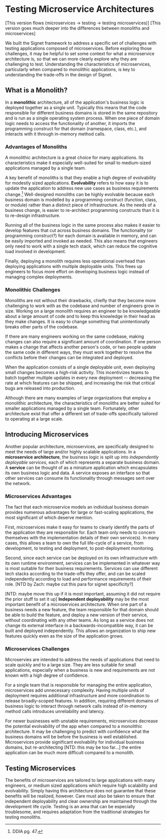 # Testing Microservice Architectures

\[This version flows (microservices -> testing -> testing microservices)\]
\[This version goes much deeper into the differences between monoliths and microservices\]

We built the Signet framework to address a specific set of challenges with testing applications composed of microservices.
Before exploring those challenges, it may be helpful to set some context for what a microservice architecture is, so that we can more clearly explore why they are challenging to test.
Understanding the characteristics of microservices, particularly when compared to monolithic applications, is key to understanding the trade-offs in the design of Signet.

## What is a Monolith?

In a **monolithic** architecture, all of the application's business logic is deployed together as a single unit.
Typically this means that the code responsible for different business domains is stored in the same repository and is run as a single operating system process.
When one piece of domain logic needs to access the functionality of another, it imports the programming construct for that domain (namespace, class, etc.), and interacts with it through in-memory method calls.

### Advantages of Monoliths

A monolithic architecture is a great choice for many applications.
Its characteristics make it especially well-suited for small to medium-sized applications managed by a single team.

A key benefit of monoliths is that they enable a high degree of evolvability for modestly sized applications.
**Evolvability** refers to how easy it is to update the application to address new use cases as business requirements change.[^1]
Well-designed monoliths can be highly evolvable because each business domain is modelled by a programming construct (function, class, or module) rather than a distinct piece of infrastructure.
As the needs of a business change, is easier to re-architect programming constructs than it is to re-design infrastructure.

Running all of the business logic in the same process also makes it easier to develop features that cut across business domains.
The functionality (or programming construct?) for each domain is available in memory, and can be easily imported and invoked as needed.
This also means that engineers only need to work with a single tech stack, which can reduce the cognitive load involved in development.

Finally, deploying a monolith requires less operational overhead than deploying applications with multiple deployable units.
This frees up engineers to focus more effort on developing business logic instead of managing complex deployments.

### Monolithic Challenges

Monoliths are not without their drawbacks, chiefly that they become more challenging to work with as the codebase and number of engineers grow in size.
Working on a large monolith requires an engineer to be knowledgeable about a large amount of code and to keep this knowledge in their head as they make changes.
It is easy to change something that unintentionally breaks other parts of the codebase.

If there are many engineers working on the same codebase, making changes can also require a significant amount of coordination.
If one person makes a change that affects another person's code, or two people update the same code in different ways, they must work together to resolve the conflicts before their changes can be integrated and deployed.

When the application consists of a single deployable unit, even deploying small changes becomes a high-risk activity.
This incentivizes teams to batch together multiple updates in every new deployment -- decreasing the rate at which features can be shipped, and increasing the risk that critical bugs are released into production.

Although there are many examples of large organizations that employ a monolithic architecture, the characteristics of monoliths are better suited for smaller applications managed by a single team.
Fortunately, other architecture exist that offer a different set of trade-offs specifically tailored to operating at a large scale.

## Introducing Microservices

Another popular architecture, microservices, are specifically designed to meet the needs of large and/or highly scalable applications.
In a **microservice architecture**, the business logic is split up into *independently deployable services*, each of which represents a separate business domain.
A **service** can be thought of as a miniature application which encapsulates its own business logic and data.
A service exposes an interface so that other services can consume its functionality through messages sent over the network.

### Microservices Advantages

The fact that each microservice models an individual business domain provides numerous advantages for large or fast-scaling applications, the most significant of which deserve mention.

First, microservices make it easy for teams to clearly identify the parts of the application they are responsible for.
Each team only needs to concern themselves with the implementation details of their own service(s).
In many cases, this allows a team to own the full life-cycle of a service, from development, to testing and deployment, to post-deployment monitoring.

Second, since each service can be deployed on its own infrastructure with its own runtime environment, services can be implemented in whatever way is most suitable for their business requirements.
Services can use different tech stacks according to the trade-offs they offer, and can be scaled independently according to load and performance requirements of their role.
\[NTD by Zach: maybe cut this para for signet specificity?\]

\[NTD: maybe move this up if it is most important, assuming it did not require the prior stuff to set it up\]
**Independent deployability** may be the most important benefit of a microservices architecture.
When one part of a business needs a new feature, the team responsible for that domain should be able to build the feature, and deploy a new version of their service, without coordinating with any other teams.
As long as a service does not change its external interface in a backwards-incompatible way, it can be built and deployed independently.
This allows an organization to ship new features quickly even as the size of the application grows.

### Microservices Challenges

Microservies are intended to address the needs of applications that need to scale quickly and to a large size.
They are less suitable for small applications, especially when a business is new and requirements are not known with a high degree of confidence.

For a single team that is responsible for managing the entire application, microservices add unnecessary complexity.
Having multiple units of deployment requires additional infrastructure and more coordination to release broadly-scoped features.
In addition, requiring different domains of business logic to interact through network calls instead of in-memory method calls introduces unreliability and latency.

For newer businesses with unstable requirements, microservices decrease the potential evolvability of the app when compared to a monolithic architecture.
It may be challenging to predict with confidence what the business domains will be before the business is well established.
Microservices provide significant evolvability for individual business domains, but re-architecting \[NTD: this may be too far...\] the entire application can be much more difficult compared to a monolith.

## Testing Microservices

The benefits of microservices are tailored to large applications with many engineers, or medium sized applications which require high scalability and evolvability.
Simply having this architecture does not guarantee that these benefits will be realized, however.
Care must also be taken to ensure that independent deployability and clear ownership are maintained through the development life cycle.
Testing is an area that can be especially troublesome, and requires adaptation from the traditional strategies for testing monoliths.

[^1]: DDIA pg. 47.
